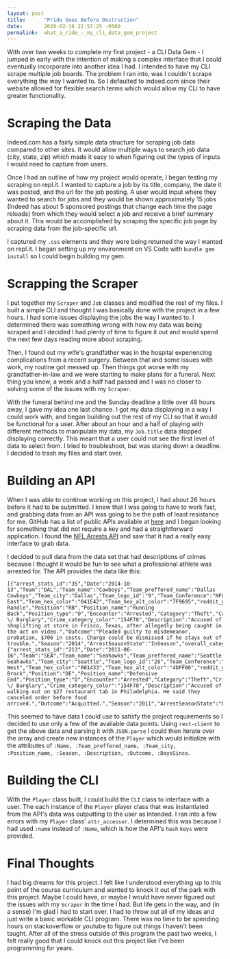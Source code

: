 ```yaml
---
layout: post
title:      "Pride Goes Before Destruction"
date:       2020-02-16 22:57:25 -0500
permalink:  what_a_ride_-_my_cli_data_gem_project
---
```



With over two weeks to complete my first project - a CLI Data Gem - I jumped in early with the intention of making a complex interface that I could eventually incorporate into another idea I had. I intended to have my CLI scrape multiple job boards. The problem I ran into, was I couldn't scrape everything the way I wanted to. So I defaulted to indeed.com since their website allowed for flexible search terms which would allow my CLI to have greater functionality.

# Scraping the Data
Indeed.com has a fairly simple data structure for scraping job data compared to other sites. It would allow multiple ways to search job data (city, state, zip) which made it easy to when figuring out the types of inputs I would need to capture from users.

Once I had an outline of how my project would operate, I began testing my scraping on repl.it. I wanted to capture a job by its title, company, the date it was posted, and the url for the job posting. A user would input where they wanted to search for jobs and they would be shown approximately 15 jobs (Indeed has about 5 sponsored postings that change each time the page reloads) from which they would select a job and receive a brief summary about it. This would be accomplished by scraping the specific job page by scraping data from the job-specific url.

I captured my `.css` elements and they were being returned the way I wanted on repl.it. I began setting up my environment on VS Code with `bundle gem install` so I could begin building my gem. 

# Scrapping the Scraper
I put together my `Scraper` and `Job` classes and modified the rest of my files. I built a simple CLI and thought I was basically done with the project in a few hours. I had some issues displaying the jobs the way I wanted to. I determined there was something wrong with how my data was being scraped and I decided I had plenty of time to figure it out and would spend the next few days reading more about scraping.

Then, I found out my wife's grandfather was in the hospital experiencing complications from a recent surgery.  Between that and some issues with work, my routine got messed up. Then things got worse with my grandfather-in-law and we were starting to make plans for a funeral. Next thing you know, a week and a half had passed and I was no closer to solving some of the issues with my `Scraper`.

With the funeral behind me and the Sunday deadline a little over 48 hours away, I gave my idea one last chance. I got my data displaying in a way I could work with, and began building out the rest of my CLI so that it would be functional for a user. After about an hour and a half of playing with different methods to manipulate my data, my `Job.title` data stopped displaying correctly. This meant that a user could not see the first level of data to select from. I tried to troubleshoot, but was staring down a deadline. I decided to trash my files and start over.

# Building an API
When I was able to continue working on this project, I had about 26 hours before it had to be submitted. I knew that I was going to have to work fast, and grabbing data from an API was going to be the path of least resistance for me. GitHub has a list of public APIs available at [here](https://github.com/public-apis/public-apis) and I began looking for something that did not require a key and had a straightforward application. I found the [NFL Arrests API](http://nflarrest.com/api/) and saw that it had a really easy interface to grab data.

I decided to pull data from the data set that had descriptions of crimes because I thought it would be fun to see what a professional athlete was arrested for. The API provides the data like this:
```
[{"arrest_stats_id":"35","Date":"2014-10-13","Team":"DAL","Team_name":"Cowboys","Team_preffered_name":"Dallas Cowboys","Team_city":"Dallas","Team_logo_id":"9","Team_Conference":"NFC","Team_Division":"East","Team_Conference_Division":"NFC East","Team_hex_color":"041E42","Team_hex_alt_color":"7F9695","reddit_group_id":"5","Name":"Joseph Randle","Position":"RB","Position_name":"Running Back","Position_type":"O","Encounter":"Arrested","Category":"Theft","Crime_category":"Theft \/ Burglary","Crime_category_color":"154F78","Description":"Accused of shoplifting at store in Frisco, Texas, after allegedly being caught in the act on video.","Outcome":"Pleaded guilty to misdemeanor, probation, $706 in costs. Charge could be dismissed if he stays out of trouble.","Season":"2014","ArrestSeasonState":"InSeason","overall_category_id":"9","general_category_id":"9","legal_level_id":"1","resolution_category_id":"1","Year":"2014","Month":"10","Day":"13","Day_of_Week":"Monday","Day_of_Week_int":"2","YearToDate":"0","DaysSince":"1934","DaysToLastArrest":"8","DaysToLastCrimeArrest":"1215","DaysToLastTeamArrest":"629"},{"arrest_stats_id":"213","Date":"2011-06-16","Team":"SEA","Team_name":"Seahawks","Team_preffered_name":"Seattle Seahawks","Team_city":"Seattle","Team_logo_id":"28","Team_Conference":"NFC","Team_Division":"West","Team_Conference_Division":"NFC West","Team_hex_color":"001433","Team_hex_alt_color":"4DFF00","reddit_group_id":"1","Name":"Raheem Brock","Position":"DE","Position_name":"Defensive End","Position_type":"D","Encounter":"Arrested","Category":"Theft","Crime_category":"Theft \/ Burglary","Crime_category_color":"154F78","Description":"Accused of walking out on $27 restaurant tab in Philadelphia. He said they canceled order before food arrived.","Outcome":"Acquitted.","Season":"2011","ArrestSeasonState":"OffSeason","overall_category_id":"9","general_category_id":"9","legal_level_id":"1","resolution_category_id":"4","Year":"2011","Month":"6","Day":"16","Day_of_Week":"Thursday","Day_of_Week_int":"5","YearToDate":"0","DaysSince":"3149","DaysToLastArrest":"0","DaysToLastCrimeArrest":"25","DaysToLastTeamArrest":"215"}
```

This seemed to have data I could use to satisfy the project requirements so I decided to use only a few of the available data points. Using `rest-client` to get the above data and parsing it with `JSON.parse` I could then iterate over the array and create new instances of the `Player` which would initialize with the attributes of `:Name, :Team_preffered_name, :Team_city, :Position_name, :Season, :Description, :Outcome, :DaysSince`. 

# Building the CLI
With the `Player` class built, I could build the `CLI` class to interface with a user. The each instance of the `Player` player class that was instantiated from the API's data was outputting to the user as intended. I ran into a few errors with my `Player` class' `attr_accessor`. I determined this was because I had used `:name` instead of `:Name`, which is how the API's `hash` `keys` were provided.

# Final Thoughts
I had big dreams for this project. I felt like I understood everything up to this point of the course curriculum and wanted to knock it out of the park with this project. Maybe I could have, or maybe I would have never figured out the issues with my `Scraper` in the time I had. But life gets in the way, and (in a sense) I'm glad I had to start over. I had to throw out all of my ideas and just write a basic workable CLI program. There was no time to be spending hours on stackoverflow or youtube to figure out things I haven't been taught. After all of the stress outside of this program the past two weeks,  I felt really good that I could knock out this project like I've been programming for years. 
